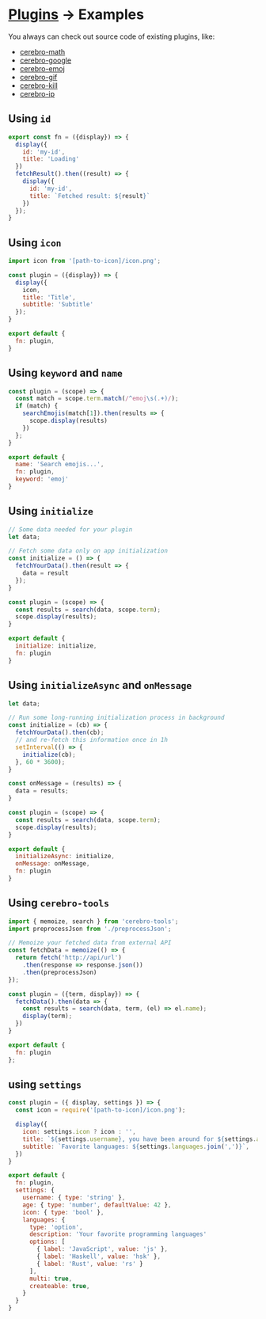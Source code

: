 # [Plugins](../plugins.md) → Examples

You always can check out source code of existing plugins, like:

* [cerebro-math](https://github.com/cerebroapp/cerebro-math)
* [cerebro-google](https://github.com/cerebroapp/cerebro-google)
* [cerebro-emoj](https://github.com/cerebroapp/cerebro-emoj)
* [cerebro-gif](https://github.com/cerebroapp/cerebro-gif)
* [cerebro-kill](https://github.com/cerebroapp/cerebro-kill)
* [cerebro-ip](https://github.com/cerebroapp/cerebro-ip)

## Using `id`

```js
export const fn = ({display}) => {
  display({
    id: 'my-id',
    title: 'Loading'
  })
  fetchResult().then((result) => {
    display({
      id: 'my-id',
      title: `Fetched result: ${result}`
    })
  });
}
```

## Using `icon`

```js
import icon from '[path-to-icon]/icon.png';

const plugin = ({display}) => {
  display({
    icon,
    title: 'Title',
    subtitle: 'Subtitle'
  });
}

export default {
  fn: plugin,
}
```

## Using `keyword` and `name`

```js
const plugin = (scope) => {
  const match = scope.term.match(/^emoj\s(.+)/);
  if (match) {
    searchEmojis(match[1]).then(results => {
      scope.display(results)
    })
  };
}

export default {
  name: 'Search emojis...',
  fn: plugin,
  keyword: 'emoj'
}

```

## Using `initialize`

```js
// Some data needed for your plugin
let data;

// Fetch some data only on app initialization
const initialize = () => {
  fetchYourData().then(result => {
    data = result
  });
}

const plugin = (scope) => {
  const results = search(data, scope.term);
  scope.display(results);
}

export default {
  initialize: initialize,
  fn: plugin
}
```

## Using `initializeAsync` and `onMessage`

```js
let data;

// Run some long-running initialization process in background
const initialize = (cb) => {
  fetchYourData().then(cb);
  // and re-fetch this information once in 1h
  setInterval(() => {
    initialize(cb);
  }, 60 * 3600);
}

const onMessage = (results) => {
  data = results;
}

const plugin = (scope) => {
  const results = search(data, scope.term);
  scope.display(results);
}

export default {
  initializeAsync: initialize,
  onMessage: onMessage,
  fn: plugin
}
```

## Using `cerebro-tools`

```js
import { memoize, search } from 'cerebro-tools';
import preprocessJson from './preprocessJson';

// Memoize your fetched data from external API
const fetchData = memoize(() => {
  return fetch('http://api/url')
    .then(response => response.json())
    .then(preprocessJson)
});

const plugin = ({term, display}) => {
  fetchData().then(data => {
    const results = search(data, term, (el) => el.name);
    display(term);
  })
}

export default {
  fn: plugin
};
```

## using `settings`

```js
const plugin = ({ display, settings }) => {
  const icon = require('[path-to-icon]/icon.png');

  display({
    icon: settings.icon ? icon : '',
    title: `${settings.username}, you have been around for ${settings.age}`,
    subtitle: `Favorite languages: ${settings.languages.join(',')}`,
  })
}

export default {
  fn: plugin,
  settings: {
    username: { type: 'string' },
    age: { type: 'number', defaultValue: 42 },
    icon: { type: 'bool' },
    languages: {
      type: 'option',
      description: 'Your favorite programming languages'
      options: [
        { label: 'JavaScript', value: 'js' },
        { label: 'Haskell', value: 'hsk' },
        { label: 'Rust', value: 'rs' }
      ],
      multi: true,
      createable: true,
    }
  }
}

```

